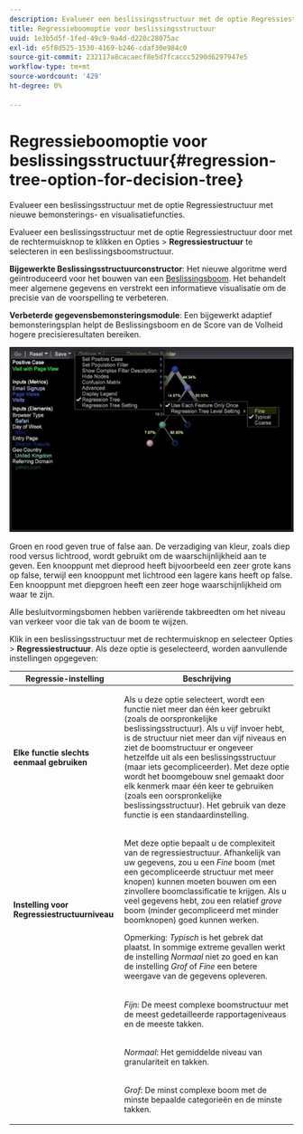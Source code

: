 ```yaml
---
description: Evalueer een beslissingsstructuur met de optie Regressiestructuur met nieuwe bemonsterings- en visualisatiefuncties.
title: Regressieboomoptie voor beslissingsstructuur
uuid: 1e3b5d5f-1fed-49c9-9a4d-d220c28075ac
exl-id: e5f8d525-1530-4169-b246-cdaf30e984c0
source-git-commit: 232117a8cacaecf8e5d7fcaccc5290d6297947e5
workflow-type: tm+mt
source-wordcount: '429'
ht-degree: 0%

---
```


# Regressieboomoptie voor beslissingsstructuur{#regression-tree-option-for-decision-tree}

Evalueer een beslissingsstructuur met de optie Regressiestructuur met nieuwe bemonsterings- en visualisatiefuncties.

Evalueer een beslissingsstructuur met de optie Regressiestructuur door met de rechtermuisknop te klikken en Opties > **Regressiestructuur** te selecteren in een beslissingsboomstructuur.

**Bijgewerkte Beslissingsstructuurconstructor**: Het nieuwe algoritme werd geïntroduceerd voor het bouwen van een  [Beslissingsboom](https://experienceleague.adobe.com/docs/data-workbench/using/client/analysis-visualizations/decision-trees/c-decision-trees.html). Het behandelt meer algemene gegevens en verstrekt een informatieve visualisatie om de precisie van de voorspelling te verbeteren.

**Verbeterde gegevensbemonsteringsmodule**: Een bijgewerkt adaptief bemonsteringsplan helpt de Beslissingsboom en de Score van de Volheid hogere precisieresultaten bereiken.

![](assets/CART-RegressionTreeOptions.jpg)

Groen en rood geven true of false aan. De verzadiging van kleur, zoals diep rood versus lichtrood, wordt gebruikt om de waarschijnlijkheid aan te geven. Een knooppunt met dieprood heeft bijvoorbeeld een zeer grote kans op false, terwijl een knooppunt met lichtrood een lagere kans heeft op false. Een knooppunt met diepgroen heeft een zeer hoge waarschijnlijkheid om waar te zijn.

Alle besluitvormingsbomen hebben variërende takbreedten om het niveau van verkeer voor die tak van de boom te wijzen.

Klik in een beslissingsstructuur met de rechtermuisknop en selecteer Opties > **Regressiestructuur**. Als deze optie is geselecteerd, worden aanvullende instellingen opgegeven:

<table id="table_39E025A3E0B549B4BEDCE0D30A499211"> 
 <thead> 
  <tr> 
   <th colname="col1" class="entry"> Regressie-instelling </th> 
   <th colname="col2" class="entry"> Beschrijving </th> 
  </tr>
 </thead>
 <tbody> 
  <tr> 
   <td colname="col1"> <p><b>Elke functie slechts eenmaal gebruiken</b> </p> </td> 
   <td colname="col2"> <p>Als u deze optie selecteert, wordt een functie niet meer dan één keer gebruikt (zoals de oorspronkelijke beslissingsstructuur). Als u vijf invoer hebt, is de structuur niet meer dan vijf niveaus en ziet de boomstructuur er ongeveer hetzelfde uit als een beslissingsstructuur (maar iets gecompliceerder). Met deze optie wordt het boomgebouw snel gemaakt door elk kenmerk maar één keer te gebruiken (zoals een oorspronkelijke beslissingsstructuur). Het gebruik van deze functie is een standaardinstelling. </p> </td> 
  </tr> 
  <tr> 
   <td colname="col1"> <p><b>Instelling voor Regressiestructuurniveau  </b> </p> </td> 
   <td colname="col2"> <p>Met deze optie bepaalt u de complexiteit van de regressiestructuur. Afhankelijk van uw gegevens, zou u een <i>Fine</i> boom (met een gecompliceerde structuur met meer knopen) kunnen moeten bouwen om een zinvollere boomclassificatie te krijgen. Als u veel gegevens hebt, zou een relatief <i>grove</i> boom (minder gecompliceerd met minder boomknopen) goed kunnen werken. </p> <p> <p>Opmerking: <i>Typisch</i> is het gebrek dat plaatst. In sommige extreme gevallen werkt de instelling <i>Normaal</i> niet zo goed en kan de instelling <i>Grof</i> of <i>Fine</i> een betere weergave van de gegevens opleveren. </p> </p> </td> 
  </tr> 
  <tr> 
   <td colname="col1"> </td> 
   <td colname="col2"> <p><i>Fijn</i>: De meest complexe boomstructuur met de meest gedetailleerde rapportageniveaus en de meeste takken. </p> </td> 
  </tr> 
  <tr> 
   <td colname="col1"> </td> 
   <td colname="col2"> <p><i>Normaal</i>: Het gemiddelde niveau van granulariteit en takken. </p> </td> 
  </tr> 
  <tr> 
   <td colname="col1"> </td> 
   <td colname="col2"> <p><i>Grof</i>: De minst complexe boom met de minste bepaalde categorieën en de minste takken. </p> </td> 
  </tr> 
 </tbody> 
</table>
